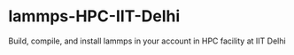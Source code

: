 # lammps-HPC-IIT-Delhi
Build, compile, and install lammps in your account in HPC facility at IIT Delhi 
